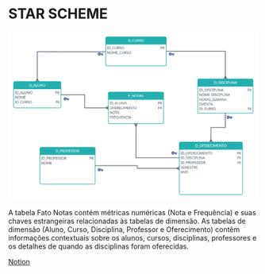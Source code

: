 # STAR SCHEME

![Star Scheme](StartScheme.jpg)

A tabela Fato Notas contém métricas numéricas (Nota e Frequência) e suas chaves estrangeiras relacionadas às tabelas de dimensão.
As tabelas de dimensão (Aluno, Curso, Disciplina, Professor e Oferecimento) contêm informações contextuais sobre os alunos, cursos, disciplinas, professores e os detalhes de quando as disciplinas foram oferecidas.

[Notion](https://www.notion.so/Star-Scheme-cd2441ff7eea4445be2f331d6b00ccdf?pvs=4)
